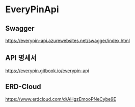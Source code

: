# EveryPinApi

## Swagger
https://everypin-api.azurewebsites.net/swagger/index.html

## API 명세서
https://everypin.gitbook.io/everypin-api

## ERD-Cloud
https://www.erdcloud.com/d/AHgzEmooPNeCybe9E
